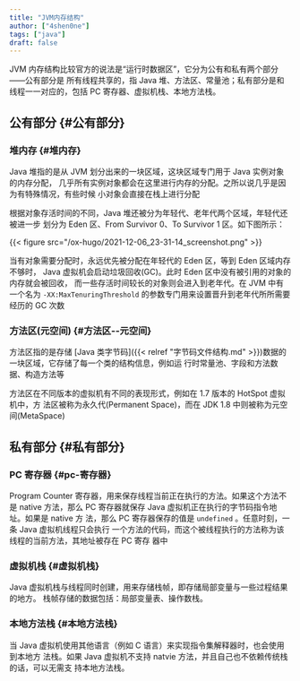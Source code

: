 ```yaml
---
title: "JVM内存结构"
author: ["4shen0ne"]
tags: ["java"]
draft: false
---
```


JVM 内存结构比较官方的说法是“运行时数据区”，它分为公有和私有两个部分——公有部分是
所有线程共享的，指 Java 堆、方法区、常量池；私有部分是和线程一一对应的，包括 PC
寄存器、虚拟机栈、本地方法栈。


## 公有部分 {#公有部分}


### 堆内存 {#堆内存}

Java 堆指的是从 JVM 划分出来的一块区域，这块区域专门用于 Java 实例对象的内存分配，
几乎所有实例对象都会在这里进行内存的分配。之所以说几乎是因为有特殊情况，有些时候
小对象会直接在栈上进行分配

根据对象存活时间的不同，Java 堆还被分为年轻代、老年代两个区域，年轻代还被进一步
划分为 Eden 区、From Survivor 0、To Survivor 1 区。如下图所示：

{{< figure src="/ox-hugo/2021-12-06_23-31-14_screenshot.png" >}}

当有对象需要分配时，永远优先被分配在年轻代的 Eden 区，等到 Eden 区域内存不够时，
Java 虚拟机会启动垃圾回收(GC)。此时 Eden 区中没有被引用的对象的内存就会被回收，
而一些存活时间较长的对象则会进入到老年代。在 JVM 中有一个名为
`-XX:MaxTenuringThreshold` 的参数专门用来设置晋升到老年代所所需要经历的 GC 次数


### 方法区(元空间) {#方法区--元空间}

方法区指的是存储 [Java 类字节码]({{< relref "字节码文件结构.md" >}})数据的一块区域，它存储了每一个类的结构信息，例如运
行时常量池、字段和方法数据、构造方法等

方法区在不同版本的虚拟机有不同的表现形式，例如在 1.7 版本的 HotSpot 虚拟机中，方
法区被称为永久代(Permanent Space)，而在 JDK 1.8 中则被称为元空间(MetaSpace)


## 私有部分 {#私有部分}


### PC 寄存器 {#pc-寄存器}

Program Counter 寄存器，用来保存线程当前正在执行的方法。如果这个方法不是 native
方法，那么 PC 寄存器就保存 Java 虚拟机正在执行的字节码指令地址。如果是 native 方
法，那么 PC 寄存器保存的值是 `undefined` 。任意时刻，一条 Java 虚拟机线程只会执行
一个方法的代码，而这个被线程执行的方法称为该线程的当前方法，其地址被存在 PC 寄存
器中


### 虚拟机栈 {#虚拟机栈}

Java 虚拟机栈与线程同时创建，用来存储栈帧，即存储局部变量与一些过程结果的地方。
栈帧存储的数据包括：局部变量表、操作数栈。


### 本地方法栈 {#本地方法栈}

当 Java 虚拟机使用其他语言（例如 C 语言）来实现指令集解释器时，也会使用到本地方
法栈。如果 Java 虚拟机不支持 natvie 方法，并且自己也不依赖传统栈的话，可以无需支
持本地方法栈。
